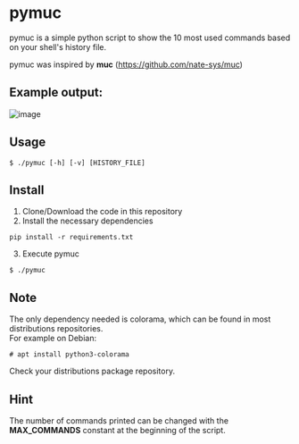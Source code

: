 # pymuc
pymuc is a simple python script to show the 10 most used commands based on your shell's history file.   

pymuc was inspired by **muc** (https://github.com/nate-sys/muc)

## Example output:
![image](https://user-images.githubusercontent.com/37046652/211318613-89c7a30c-9b37-48cc-89ce-066d2a2342b3.png)

## Usage
```
$ ./pymuc [-h] [-v] [HISTORY_FILE]
```

## Install
1. Clone/Download the code in this repository
2. Install the necessary dependencies
```
pip install -r requirements.txt
```
3. Execute pymuc
```
$ ./pymuc
```

## Note
The only dependency needed is colorama, which can be found in most distributions repositories.   
For example on Debian:
```
# apt install python3-colorama
```
Check your distributions package repository.

## Hint
The number of commands printed can be changed with the **MAX_COMMANDS** constant at the beginning of the script.

## 
